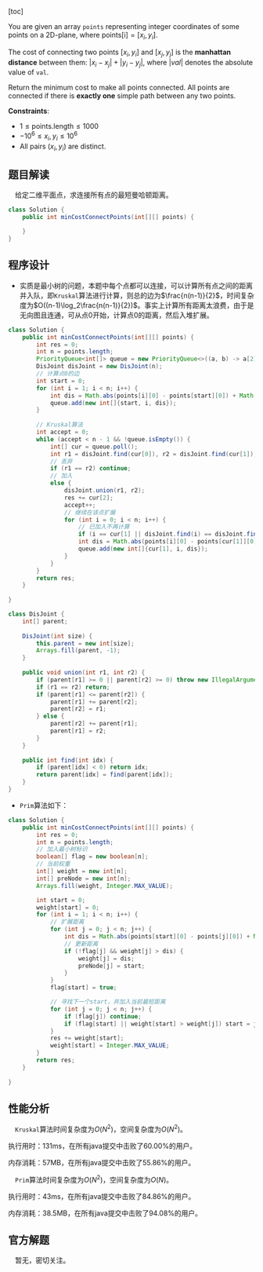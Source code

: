 [toc]

You are given an array `points` representing integer coordinates of some points on a 2D-plane, where $\text{points[i]} = [x_i, y_i]$.

The cost of connecting two points $[x_i, y_i]$ and $[x_j, y_j]$ is the **manhattan distance** between them: $\lvert x_i - x_j\rvert + \lvert y_i - y_j\rvert$, where $\lvert val\rvert$ denotes the absolute value of `val`.

Return the minimum cost to make all points connected. All points are connected if there is **exactly one** simple path between any two points.

 

**Constraints**:

* $1 \le \text{points.length} \le 1000$
* $-10^6 \le x_i, y_i \le 10^6$
* All pairs $(x_i, y_i)$ are distinct.



## 题目解读

&emsp;给定二维平面点，求连接所有点的最短曼哈顿距离。

```java
class Solution {
    public int minCostConnectPoints(int[][] points) {

    }
}
```

## 程序设计

* 实质是最小树的问题，本题中每个点都可以连接，可以计算所有点之间的距离并入队，即`Kruskal`算法进行计算，则总的边为$\frac{n(n-1)}{2}$，时间复杂度为$O((n-1)\log_2\frac{n(n-1)}{2})$。事实上计算所有距离太浪费，由于是无向图且连通，可从点$0$开始，计算点$0$的距离，然后入堆扩展。

```java
class Solution {
    public int minCostConnectPoints(int[][] points) {
        int res = 0;
        int n = points.length;
        PriorityQueue<int[]> queue = new PriorityQueue<>((a, b) -> a[2] - b[2]);
        DisJoint disJoint = new DisJoint(n);
        // 计算点0的边
        int start = 0;
        for (int i = 1; i < n; i++) {
            int dis = Math.abs(points[i][0] - points[start][0]) + Math.abs(points[i][1] - points[start][1]);
            queue.add(new int[]{start, i, dis});
        }
        
        // Kruskal算法
        int accept = 0;
        while (accept < n - 1 && !queue.isEmpty()) {
            int[] cur = queue.poll();
            int r1 = disJoint.find(cur[0]), r2 = disJoint.find(cur[1]);
            // 丢弃
            if (r1 == r2) continue;
            // 加入
            else {
                disJoint.union(r1, r2);
                res += cur[2];
                accept++;
                // 继续在该点扩展
                for (int i = 0; i < n; i++) {
                    // 已加入不再计算
                    if (i == cur[1] || disJoint.find(i) == disJoint.find(cur[1])) continue;
                    int dis = Math.abs(points[i][0] - points[cur[1]][0]) + Math.abs(points[i][1] - points[cur[1]][1]);
                    queue.add(new int[]{cur[1], i, dis});
                }
            }
        }
        return res;
    }
    
}

class DisJoint {
    int[] parent;
    
    DisJoint(int size) {
        this.parent = new int[size];
        Arrays.fill(parent, -1);
    }
    
    public void union(int r1, int r2) {
        if (parent[r1] >= 0 || parent[r2] >= 0) throw new IllegalArgumentException("invalid param");
        if (r1 == r2) return;
        if (parent[r1] <= parent[r2]) {
            parent[r1] += parent[r2];
            parent[r2] = r1;
        } else {
            parent[r2] += parent[r1];
            parent[r1] = r2;
        }
    }
    
    public int find(int idx) {
        if (parent[idx] < 0) return idx;
        return parent[idx] = find(parent[idx]);
    }
}
```

* `Prim`算法如下：

```java
class Solution {
    public int minCostConnectPoints(int[][] points) {
        int res = 0;
        int n = points.length;
        // 加入最小树标识
        boolean[] flag = new boolean[n];
        // 当前权重
        int[] weight = new int[n];
        int[] preNode = new int[n];
        Arrays.fill(weight, Integer.MAX_VALUE);

        int start = 0;
        weight[start] = 0;
        for (int i = 1; i < n; i++) {
            // 扩展距离
            for (int j = 0; j < n; j++) {
                int dis = Math.abs(points[start][0] - points[j][0]) + Math.abs(points[start][1] - points[j][1]);
                // 更新距离
                if (!flag[j] && weight[j] > dis) {
                    weight[j] = dis;
                    preNode[j] = start;
                }
            }
            flag[start] = true;

            // 寻找下一个start，并加入当前最短距离
            for (int j = 0; j < n; j++) {
                if (flag[j]) continue;
                if (flag[start] || weight[start] > weight[j]) start = j;
            }
            res += weight[start];
            weight[start] = Integer.MAX_VALUE;
        }
        return res;
    }
    
}
```

## 性能分析

&emsp;`Kruskal`算法时间复杂度为$O(N^2)$，空间复杂度为$O(N^2)$。

执行用时：131ms，在所有java提交中击败了60.00%的用户。

内存消耗：57MB，在所有java提交中击败了55.86%的用户。

&emsp;`Prim`算法时间复杂度为$O(N^2)$，空间复杂度为$O(N)$。

执行用时：43ms，在所有java提交中击败了84.86%的用户。

内存消耗：38.5MB，在所有java提交中击败了94.08%的用户。

## 官方解题

&emsp;暂无，密切关注。